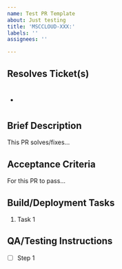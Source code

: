 ```yaml
---
name: Test PR Template
about: Just testing
title: 'MSCCLOUD-XXX:'
labels: ''
assignees: ''

---
```


## Resolves Ticket(s)
- #

## Brief Description
This PR solves/fixes...

## Acceptance Criteria
For this PR to pass...

## Build/Deployment Tasks
1. Task 1

## QA/Testing Instructions
- [ ] Step 1
